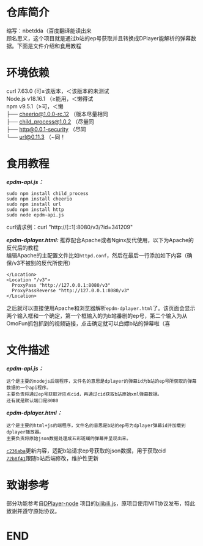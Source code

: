 # 仓库简介
缩写：nbetdda（百度翻译能读出来    
顾名思义，这个项目就是通过b站的ep号获取并且转换成DPlayer能解析的弹幕数据。下面是文件介绍和食用教程
# 环境依赖
curl 7.63.0 (可≥该版本，＜该版本的未测试    
Node.js v18.16.1 （≥能用，＜懒得试    
npm v9.5.1（≥可，＜懒    
├── cheerio@1.0.0-rc.12 （版本尽量相同    
├── child_process@1.0.2 （尽量同    
├── http@0.0.1-security （尽同    
└── url@0.11.3 （~同！    
# 食用教程
***epdm-api.js：***
```
sudo npm install child_process
sudo npm install cheerio
sudo npm install url
sudo npm install http
sudo node epdm-api.js
```
curl请求例：curl "http://[::1]:8080/v3/?id=341209"    

***epdm-dplayer.html:***
推荐配合Apache或者Nginx反代使用，以下为Apache的反代后的教程    
编辑Apache的主配置文件比如`httpd.conf`，然后在最后一行添加如下内容（确保/v3不被别的反代所使用）    
```
</Location>
<Location "/v3">
  ProxyPass "http://127.0.0.1:8080/v3"
  ProxyPassReverse "http://127.0.0.1:8080/v3"
</Location>
```
之后就可以直接使用Apache和浏览器解析`epdm-dplayer.html`了。该页面会显示两个输入框和一个确定，第一个框输入的为b站番剧的ep号，第二个输入为从OmoFun抓包抓到的视频链接，点击确定就可以白嫖b站的弹幕啦（喜
# 文件描述
***epdm-api.js：***
```
这个是主要的nodejs后端程序，文件名的意思是dplayer的弹幕id为b站的ep号所获取的弹幕数据的一个api程序。
主要负责将通过ep号获取对应点cid，再通过cid获取b站原始xml弹幕数据。
还有就是默认端口是8080
```
***epdm-dplayer.html：***
```
这个是主要的html+js的端程序，文件名的意思是b站的ep号为dplayer弹幕id并加载到dplayer播放器。
主要负责将原始json数据处理成五彩斑斓的弹幕并呈现出来。
```
[`c236aba`](https://github.com/XiaoTong6666/NodeJS-Bilibili-EPID-To-DPlayer-Danmaku-API/commit/c236abaaafc671e79d74d7557b85834ce46ae0d1)更新内容，适配b站请求ep号获取的json数据，用于获取cid    
[`72b8f41`](https://github.com/XiaoTong6666/NodeJS-Bilibili-EPID-To-DPlayer-Danmaku-API/commit/72b8f41d55fa5325ce61aef9763a8af9874d1d25)跟随b站后端修改，维护性更新
# 致谢参考
部分功能参考自[DPlayer-node](https://github.com/MoePlayer/DPlayer-node) 项目的[bilibili.js](https://github.com/MoePlayer/DPlayer-node/blob/master/routes/bilibili.js)，原项目使用MIT协议发布，特此致谢并遵守原始协议。
# END
